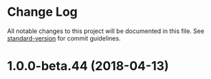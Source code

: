 # Change Log

All notable changes to this project will be documented in this file. See [standard-version](https://github.com/conventional-changelog/standard-version) for commit guidelines.

<a name="1.0.0-beta.44"></a>
# 1.0.0-beta.44 (2018-04-13)
